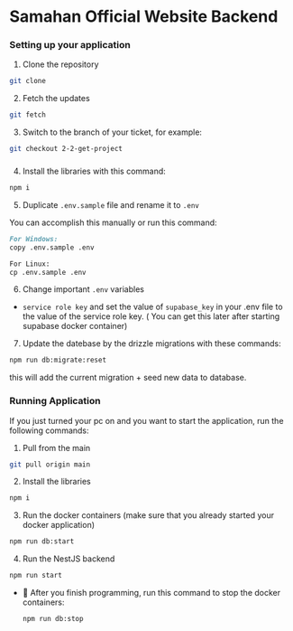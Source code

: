 # Samahan Official Website Backend
### Setting up your application

1. Clone the repository

```bash
git clone
```

2. Fetch the updates

```bash
git fetch
```

3. Switch to the branch of your ticket, for example:

```bash
git checkout 2-2-get-project
```

###

4. Install the libraries with this command:

```bash
npm i
```

5. Duplicate `.env.sample` file and rename it to `.env`

You can accomplish this manually or run this command:

```markdown
For Windows:
copy .env.sample .env

For Linux:
cp .env.sample .env
```

6. Change important `.env` variables

- `service role key` and set the value of `supabase_key` in your .env file to the value of the service role key. ( You can get this later after starting supabase docker container)
<!-- - Generate JWT Secret, run this line on the terminal:

```bash
node -e "console.log(require('crypto').randomBytes(64).toString('hex'))"
``` -->

7. Update the datebase by the drizzle migrations with these commands:

```bash
npm run db:migrate:reset
```
this will add the current migration + seed new data to database.

### Running Application

If you just turned your pc on and you want to start the application, run the following commands:

1. Pull from the main

```bash
git pull origin main
```

2. Install the libraries

```bash
npm i
```

3. Run the docker containers (make sure that you already started your docker application)

```bash
npm run db:start
```

4. Run the NestJS backend

```bash
npm run start
```

- 📌 After you finish programming, run this command to stop the docker containers:

  ```bash
  npm run db:stop
  ```
